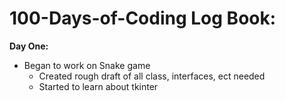 # 100-Days-of-Coding Log Book:

**Day One:**

- Began to work on Snake game
    - Created rough draft of all class, interfaces, ect needed
    - Started to learn about tkinter 